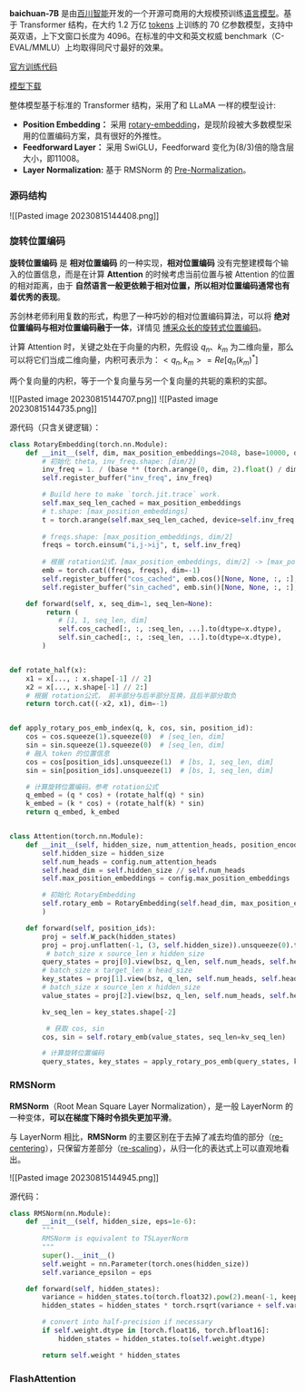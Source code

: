 **baichuan-7B** 是由[百川智能](https://www.zhihu.com/search?q=%E7%99%BE%E5%B7%9D%E6%99%BA%E8%83%BD&search_source=Entity&hybrid_search_source=Entity&hybrid_search_extra=%7B%22sourceType%22%3A%22answer%22%2C%22sourceId%22%3A3103302935%7D)开发的一个开源可商用的大规模预训练[语言模型](https://www.zhihu.com/search?q=%E8%AF%AD%E8%A8%80%E6%A8%A1%E5%9E%8B&search_source=Entity&hybrid_search_source=Entity&hybrid_search_extra=%7B%22sourceType%22%3A%22answer%22%2C%22sourceId%22%3A3103302935%7D)。基于 Transformer 结构，在大约 1.2 万亿 [tokens](https://www.zhihu.com/search?q=tokens&search_source=Entity&hybrid_search_source=Entity&hybrid_search_extra=%7B%22sourceType%22%3A%22answer%22%2C%22sourceId%22%3A3103302935%7D) 上训练的 70 亿参数模型，支持中英双语，上下文窗口长度为 4096。在标准的中文和英文权威 benchmark（C-EVAL/MMLU）上均取得同尺寸最好的效果。

[官方训练代码](https://link.zhihu.com/?target=https%3A//github.com/baichuan-inc/baichuan-7B.git)

[模型下载](https://link.zhihu.com/?target=https%3A//huggingface.co/baichuan-inc/baichuan-7B)

整体模型基于标准的 Transformer 结构，采用了和 LLaMA 一样的模型设计:

- **Position Embedding：** 采用 [rotary-embedding](https://www.zhihu.com/search?q=rotary-embedding&search_source=Entity&hybrid_search_source=Entity&hybrid_search_extra=%7B%22sourceType%22%3A%22answer%22%2C%22sourceId%22%3A3103302935%7D)，是现阶段被大多数模型采用的位置编码方案，具有很好的外推性。  
- **Feedforward Layer：** 采用 SwiGLU，Feedforward 变化为(8/3)倍的隐含层大小，即11008。  
- **Layer Normalization:** 基于 RMSNorm 的 [Pre-Normalization](https://www.zhihu.com/search?q=Pre-Normalization&search_source=Entity&hybrid_search_source=Entity&hybrid_search_extra=%7B%22sourceType%22%3A%22answer%22%2C%22sourceId%22%3A3103302935%7D)。
### 源码结构

![[Pasted image 20230815144408.png]]
### 旋转位置编码

**旋转位置编码** 是 **相对位置编码** 的一种实现，**相对位置编码** 没有完整建模每个输入的位置信息，而是在计算 **Attention** 的时候考虑当前位置与被 Attention 的位置的相对距离，由于 **自然语言一般更依赖于相对位置，所以相对位置编码通常也有着优秀的表现**。

苏剑林老师利用复数的形式，构思了一种巧妙的相对位置编码算法，可以将 **绝对位置编码与相对位置编码融于一体**，详情见 [博采众长的旋转式位置编码](https://link.zhihu.com/?target=https%3A//kexue.fm/archives/8265)。

计算 Attention 时，关键之处在于向量的内积，先假设 $q_n、k_m$ 为二维向量，那么可以将它们当成二维向量，内积可表示为：$<q_{n}, k_{m}>=Re[q_{n}(k_{m})^*]$

两个复向量的内积，等于一个复向量与另一个复向量的共轭的乘积的实部。

![[Pasted image 20230815144707.png]]
![[Pasted image 20230815144735.png]]

源代码（只含关键逻辑）：

```python
class RotaryEmbedding(torch.nn.Module):
    def __init__(self, dim, max_position_embeddings=2048, base=10000, device=None):
        # 初始化 theta, inv_freq.shape: [dim/2]
        inv_freq = 1. / (base ** (torch.arange(0, dim, 2).float() / dim))
        self.register_buffer("inv_freq", inv_freq)

        # Build here to make `torch.jit.trace` work.
        self.max_seq_len_cached = max_position_embeddings
        # t.shape: [max_position_embeddings]
        t = torch.arange(self.max_seq_len_cached, device=self.inv_freq.device, dtype=self.inv_freq.dtype)
       
        # freqs.shape: [max_position_embeddings, dim/2]
        freqs = torch.einsum("i,j->ij", t, self.inv_freq)
       
        # 根据 rotation公式，[max_position_embeddings, dim/2] -> [max_position_embeddings, dim] 
        emb = torch.cat((freqs, freqs), dim=-1)
        self.register_buffer("cos_cached", emb.cos()[None, None, :, :], persistent=False)
        self.register_buffer("sin_cached", emb.sin()[None, None, :, :], persistent=False)

    def forward(self, x, seq_dim=1, seq_len=None): 
         return (
            # [1, 1, seq_len, dim]
            self.cos_cached[:, :, :seq_len, ...].to(dtype=x.dtype),
            self.sin_cached[:, :, :seq_len, ...].to(dtype=x.dtype),
        )


def rotate_half(x):    
    x1 = x[..., : x.shape[-1] // 2]
    x2 = x[..., x.shape[-1] // 2:]
    # 根据 rotation公式， 前半部分与后半部分互换，且后半部分取负
    return torch.cat((-x2, x1), dim=-1)


def apply_rotary_pos_emb_index(q, k, cos, sin, position_id):
    cos = cos.squeeze(1).squeeze(0)  # [seq_len, dim]
    sin = sin.squeeze(1).squeeze(0)  # [seq_len, dim]
    # 融入 token 的位置信息
    cos = cos[position_ids].unsqueeze(1)  # [bs, 1, seq_len, dim]
    sin = sin[position_ids].unsqueeze(1)  # [bs, 1, seq_len, dim]  

    # 计算旋转位置编码，参考 rotation公式
    q_embed = (q * cos) + (rotate_half(q) * sin)
    k_embed = (k * cos) + (rotate_half(k) * sin)
    return q_embed, k_embed


class Attention(torch.nn.Module):
    def __init__(self, hidden_size, num_attention_heads, position_encoding_2d=True):
        self.hidden_size = hidden_size
        self.num_heads = config.num_attention_heads
        self.head_dim = self.hidden_size // self.num_heads
        self.max_position_embeddings = config.max_position_embeddings

        # 初始化 RotaryEmbedding
        self.rotary_emb = RotaryEmbedding(self.head_dim, max_position_embeddings=self.max_position_embeddings)
        )

    def forward(self, position_ids):
        proj = self.W_pack(hidden_states)
        proj = proj.unflatten(-1, (3, self.hidden_size)).unsqueeze(0).transpose(0, -2).squeeze(-2)
         # batch_size x source_len x hidden_size
        query_states = proj[0].view(bsz, q_len, self.num_heads, self.head_dim).transpose(1, 2) 
        # batch_size x target_len x head_size
        key_states = proj[1].view(bsz, q_len, self.num_heads, self.head_dim).transpose(1, 2)  
        # batch_size x source_len x hidden_size
        value_states = proj[2].view(bsz, q_len, self.num_heads, self.head_dim).transpose(1, 2)  

        kv_seq_len = key_states.shape[-2]

         # 获取 cos, sin
        cos, sin = self.rotary_emb(value_states, seq_len=kv_seq_len)

        # 计算旋转位置编码
        query_states, key_states = apply_rotary_pos_emb(query_states, key_states, cos, sin, position_ids)
```

### RMSNorm

**RMSNorm**（Root Mean Square Layer Normalization），是一般 LayerNorm 的一种变体，**可以在梯度下降时令损失更加平滑**。

与 LayerNorm 相比，**RMSNorm** 的主要区别在于去掉了减去均值的部分（[re-centering](https://www.zhihu.com/search?q=re-centering&search_source=Entity&hybrid_search_source=Entity&hybrid_search_extra=%7B%22sourceType%22%3A%22answer%22%2C%22sourceId%22%3A3103302935%7D)），只保留方差部分（[re-scaling](https://www.zhihu.com/search?q=re-scaling&search_source=Entity&hybrid_search_source=Entity&hybrid_search_extra=%7B%22sourceType%22%3A%22answer%22%2C%22sourceId%22%3A3103302935%7D)），从归一化的表达式上可以直观地看出。

![[Pasted image 20230815144945.png]]

源代码：

```python
class RMSNorm(nn.Module):
    def __init__(self, hidden_size, eps=1e-6):
        """
        RMSNorm is equivalent to T5LayerNorm
        """
        super().__init__()
        self.weight = nn.Parameter(torch.ones(hidden_size))
        self.variance_epsilon = eps

    def forward(self, hidden_states):
        variance = hidden_states.to(torch.float32).pow(2).mean(-1, keepdim=True)
        hidden_states = hidden_states * torch.rsqrt(variance + self.variance_epsilon)

        # convert into half-precision if necessary
        if self.weight.dtype in [torch.float16, torch.bfloat16]:
            hidden_states = hidden_states.to(self.weight.dtype)

        return self.weight * hidden_states
```

### FlashAttention

